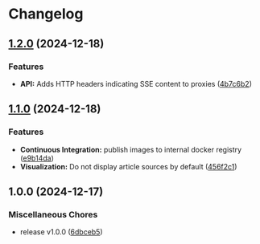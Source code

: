 # Changelog

## [1.2.0](https://github.com/zentrum-lexikographie/dwds-livestream/compare/v1.1.0...v1.2.0) (2024-12-18)


### Features

* **API:** Adds HTTP headers indicating SSE content to proxies ([4b7c6b2](https://github.com/zentrum-lexikographie/dwds-livestream/commit/4b7c6b278faeff351dff754a61dc5d231eac6517))

## [1.1.0](https://github.com/zentrum-lexikographie/dwds-livestream/compare/v1.0.0...v1.1.0) (2024-12-18)


### Features

* **Continuous Integration:** publish images to internal docker registry ([e9b14da](https://github.com/zentrum-lexikographie/dwds-livestream/commit/e9b14dae4d984a438a9d7dcf1214cd58c98fb6c2))
* **Visualization:** Do not display article sources by default ([456f2c1](https://github.com/zentrum-lexikographie/dwds-livestream/commit/456f2c1628e2fd048c08d8922921b0ac9e2cb07c))

## 1.0.0 (2024-12-17)


### Miscellaneous Chores

* release v1.0.0 ([6dbceb5](https://github.com/zentrum-lexikographie/dwds-livestream/commit/6dbceb5ecd753ac6283b75fea1059da9e21f35f0))
